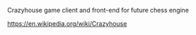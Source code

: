 Crazyhouse game client and front-end for future chess engine

https://en.wikipedia.org/wiki/Crazyhouse
